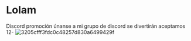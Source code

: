 # Lolam
Discord promoción únanse a mi grupo de discord se divertirán aceptamos 12-
![3205cfff3fdc0c48257d830a6499429f](https://user-images.githubusercontent.com/87250545/126791879-df1c7f0c-7369-46e8-a980-90fc564b3868.gif)

